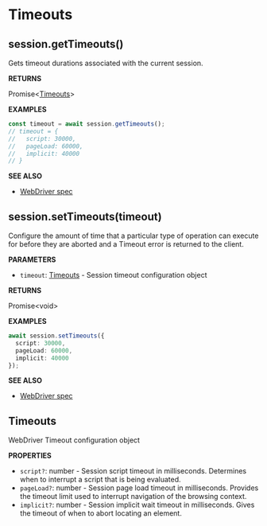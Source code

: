 # Timeouts

## session.getTimeouts()

Gets timeout durations associated with the current session.

**RETURNS**

Promise&lt;[Timeouts](#timeouts)&gt;

**EXAMPLES**

```typescript
const timeout = await session.getTimeouts();
// timeout = {
//   script: 30000,
//   pageLoad: 60000,
//   implicit: 40000
// }
```

**SEE ALSO**

- [WebDriver spec](https://www.w3.org/TR/webdriver/#get-timeouts)

## session.setTimeouts(timeout)

Configure the amount of time that a particular type of operation can execute for before
they are aborted and a Timeout error is returned to the client.

**PARAMETERS**

- `timeout`: [Timeouts](#timeouts) - Session timeout configuration object

**RETURNS**

Promise&lt;void&gt;

**EXAMPLES**

```typescript
await session.setTimeouts({
  script: 30000,
  pageLoad: 60000,
  implicit: 40000
});
```

**SEE ALSO**

- [WebDriver spec](https://www.w3.org/TR/webdriver/#set-timeouts)

## Timeouts

WebDriver Timeout configuration object

**PROPERTIES**

- `script?`: number - Session script timeout in milliseconds.
Determines when to interrupt a script that is being evaluated.
- `pageLoad?`: number - Session page load timeout in milliseconds.
Provides the timeout limit used to interrupt navigation of the browsing context.
- `implicit?`: number - Session implicit wait timeout in milliseconds.
Gives the timeout of when to abort locating an element.